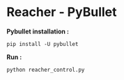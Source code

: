 # Reacher - PyBullet
 
**Pybullet installation :**

`pip install -U pybullet` 

**Run :**  

`python reacher_control.py` 
